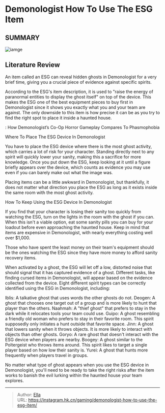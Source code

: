 # Demonologist How To Use The ESG Item


## SUMMARY 

![iamge](https://static1.srcdn.com/wordpress/wp-content/uploads/2023/04/demonologist-holding-esg-tool-abandoned-house-kitchen.jpg)

## Literature Review

An item called an ESG can reveal hidden ghosts in Demonologist for a very brief time, giving you a crucial piece of evidence against specific spirits.





According to the ESG&#39;s item description, it is used to &#34;raise the energy of paranormal entities to display the ghost itself&#34; on top of the device. This makes the ESG one of the best equipment pieces to buy first in Demonologist since it shows you exactly what you and your team are against. The only downside to this item is how precise it can be as you try to find the right spot to place it inside a haunted house.




 : How Demonologist’s Co-Op Horror Gameplay Compares To Phasmophobia


 Where To Place The ESG Device In Demonologist 
          

You have to place the ESG device where there is the most ghost activity, which carries a lot of risk for your character. Standing directly next to any spirit will quickly lower your sanity, making this a sacrifice for more knowledge. Once you put down the ESG, keep looking at it until a figure briefly appears over the device, which counts as evidence you may use even if you can barely make out what the image was.



Placing items can be a little awkward in Demonologist, but thankfully, it does not matter what direction you place the ESG as long as it exists inside the same room with the most ghost activity.






 How To Keep Using the ESG Device In Demonologist 
          




If you find that your character is losing their sanity too quickly from watching the ESG, turn on the lights in the room with the ghost if you can. When this isn&#39;t a viable option, eat some sanity pills you can buy for your loadout before even approaching the haunted house. Keep in mind that items are expensive in Demonologist, with nearly everything costing well over $1,000.



Those who have spent the least money on their team&#39;s equipment should be the ones watching the ESG since they have more money to afford sanity recovery items.




When activated by a ghost, the ESG will let off a low, distorted noise that should signal that it has captured evidence of a ghost. Different tasks, like finding cursed items in Demonologist, will appear based on the evidence collected from the device. Eight different spirit types can be correctly identified using the ESG in Demonologist, including:

  Iblis: A talkative ghost that uses words the other ghosts do not.   Deogen: A ghost that chooses one target out of a group and is more likely to hunt that player than the others.   Naahmah: A &#34;thief ghost&#34; that prefers to stay in the dark while it relocates tools your team could use.   Guipo: A ghost resembling a friendly old woman who prefers to stay in their favorite room. This spirit supposedly only initiates a hunt outside that favorite space.   Jinn: A ghost that lowers sanity when it throws objects. It is more likely to interact with objects than other ghosts.   Goryo: A rare ghost that doesn&#39;t interact with the ESG device when players are nearby.   Boogey: A ghost similar to the Poltergeist who throws items around. This spirit likes to target a single player based on how low their sanity is.   Yurei: A ghost that hunts more frequently when players travel in groups.  




No matter what type of ghost appears when you use the ESG device in Demonologist, you&#39;ll need to be ready to take the right risks after the item works to banish the evil lurking within the haunted house your team explores.



---

> Author: [Ella](https://instagram.hk.cn/)  
> URL: https://instagram.hk.cn/gaming/demonologist-how-to-use-the-esg-item/  

